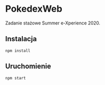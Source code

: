 # PokedexWeb

Zadanie stażowe Summer e-Xperience 2020.

## Instalacja
    npm install
## Uruchomienie
    npm start



